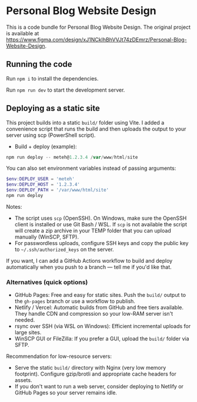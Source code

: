 
  # Personal Blog Website Design

  This is a code bundle for Personal Blog Website Design. The original project is available at https://www.figma.com/design/xJ1NCkIhBhVVJt74zDEmrz/Personal-Blog-Website-Design.

  ## Running the code

  Run `npm i` to install the dependencies.

  Run `npm run dev` to start the development server.
  

## Deploying as a static site

This project builds into a static `build/` folder using Vite. I added a convenience script that runs the build and then uploads the output to your server using scp (PowerShell script).

- Build + deploy (example):

```powershell
npm run deploy -- meteh@1.2.3.4 /var/www/html/site
```

You can also set environment variables instead of passing arguments:

```powershell
$env:DEPLOY_USER = 'meteh'
$env:DEPLOY_HOST = '1.2.3.4'
$env:DEPLOY_PATH = '/var/www/html/site'
npm run deploy
```

Notes:
- The script uses `scp` (OpenSSH). On Windows, make sure the OpenSSH client is installed or use Git Bash / WSL. If `scp` is not available the script will create a zip archive in your TEMP folder that you can upload manually (WinSCP, SFTP).
- For passwordless uploads, configure SSH keys and copy the public key to `~/.ssh/authorized_keys` on the server.

If you want, I can add a GitHub Actions workflow to build and deploy automatically when you push to a branch — tell me if you'd like that.

### Alternatives (quick options)

- GitHub Pages: Free and easy for static sites. Push the `build/` output to the `gh-pages` branch or use a workflow to publish.
- Netlify / Vercel: Automatic builds from GitHub and free tiers available. They handle CDN and compression so your low-RAM server isn't needed.
- rsync over SSH (via WSL on Windows): Efficient incremental uploads for large sites.
- WinSCP GUI or FileZilla: If you prefer a GUI, upload the `build/` folder via SFTP.

Recommendation for low-resource servers:
- Serve the static `build/` directory with Nginx (very low memory footprint). Configure gzip/brotli and appropriate cache headers for assets.
- If you don't want to run a web server, consider deploying to Netlify or GitHub Pages so your server remains idle.
